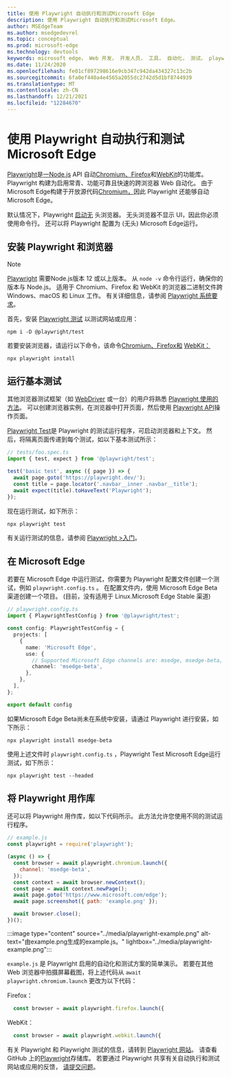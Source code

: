 ```yaml
---
title: 使用 Playwright 自动执行和测试Microsoft Edge
description: 使用 Playwright 自动执行和测试Microsoft Edge。
author: MSEdgeTeam
ms.author: msedgedevrel
ms.topic: conceptual
ms.prod: microsoft-edge
ms.technology: devtools
keywords: microsoft edge， Web 开发， 开发人员， 工具， 自动化， 测试， playwright， 节点， javascript， npm
ms.date: 11/24/2020
ms.openlocfilehash: fe01cf897298616e9cb347c942da434327c13c2b
ms.sourcegitcommit: 6fa0ef440a4e4565a2055dc2742d5d1bf8744939
ms.translationtype: MT
ms.contentlocale: zh-CN
ms.lasthandoff: 12/21/2021
ms.locfileid: "12284670"
---
```

# <a name="use-playwright-to-automate-and-test-in-microsoft-edge"></a>使用 Playwright 自动执行和测试Microsoft Edge

[Playwright](https://playwright.dev/docs/intro)是[一Node.js](https://nodejs.org) API 自动[Chromium、Firefox](https://www.mozilla.org/firefox)和[WebKit](https://webkit.org)的功能库。 [](https://www.chromium.org/Home)  Playwright 构建为启用常青、功能可靠且快速的跨浏览器 Web 自动化。  由于Microsoft Edge构建于开放源代码[Chromium，](https://blogs.windows.com/windowsexperience/2018/12/06/microsoft-edge-making-the-web-better-through-more-open-source-collaboration)因此 Playwright 还能够自动Microsoft Edge。

默认情况下，Playwright [启动无](https://en.wikipedia.org/wiki/Headless_browser) 头浏览器。  无头浏览器不显示 UI，因此你必须使用命令行。  还可以将 Playwright 配置为 (无头) Microsoft Edge运行。


<!-- ====================================================================== -->
## <a name="install-playwright-and-browsers"></a>安装 Playwright 和浏览器

> [!NOTE]
> [Playwright](https://playwright.dev/docs/intro) 需要Node.js版本 12 或以上版本。 从 `node -v` 命令行运行，确保你的版本与 Node.js。  适用于 Chromium、Firefox 和 WebKit 的浏览器二进制文件跨 Windows、macOS 和 Linux 工作。 有关详细信息，请参阅 [Playwright 系统要求](https://playwright.dev/docs/library#system-requirements)。

首先，安装 [Playwright 测试](https://playwright.dev/docs/intro) 以测试网站或应用：

```console
npm i -D @playwright/test
```

若要安装浏览器，请运行以下命令，该命令[Chromium、Firefox](https://www.mozilla.org/firefox)[和](https://www.chromium.org/Home) [WebKit：](https://webkit.org)

```console
npx playwright install 
```


<!-- ====================================================================== -->
## <a name="run-a-basic-test"></a>运行基本测试

其他浏览器测试框架（如 [WebDriver](../webdriver-chromium/index.md) 或一台）的用户将熟悉 [Playwright 使用的方法](../puppeteer/index.md)。  可以创建浏览器实例，在浏览器中打开页面，然后使用 [Playwright API](https://playwright.dev/docs/api/class-playwright)操作页面。

[Playwright Test](https://playwright.dev/docs/intro)是 Playwright 的测试运行程序，可启动浏览器和上下文。 然后，将隔离页面传递到每个测试，如以下基本测试所示：

```typescript
// tests/foo.spec.ts
import { test, expect } from '@playwright/test';

test('basic test', async ({ page }) => {
  await page.goto('https://playwright.dev/');
  const title = page.locator('.navbar__inner .navbar__title');
  await expect(title).toHaveText('Playwright');
});
```

现在运行测试，如下所示：

```console
npx playwright test
```

有关运行测试的信息，请参阅 [Playwright >入门](https://playwright.dev/docs/intro)。


<!-- ====================================================================== -->
## <a name="run-tests-in-microsoft-edge"></a>在 Microsoft Edge

若要在 Microsoft Edge 中运行测试，你需要为 Playwright 配置文件创建一个测试，例如 `playwright.config.ts` 。  在配置文件内，使用 Microsoft Edge Beta 渠道创建一个项目。  (目前，没有适用于 Linux.Microsoft Edge Stable 渠道) 

```typescript
// playwright.config.ts
import { PlaywrightTestConfig } from '@playwright/test';

const config: PlaywrightTestConfig = {
  projects: [
    {
      name: 'Microsoft Edge',
      use: {
        // Supported Microsoft Edge channels are: msedge, msedge-beta, msedge-dev, msedge-canary
        channel: 'msedge-beta',
      },
    },
  ],
};

export default config
```

如果Microsoft Edge Beta尚未在系统中安装，请通过 Playwright 进行安装，如下所示：

```console
npx playwright install msedge-beta
```

使用上述文件时 `playwright.config.ts` ，Playwright Test Microsoft Edge运行测试，如下所示：

```console
npx playwright test --headed
```


<!-- ====================================================================== -->
## <a name="use-playwright-as-a-library"></a>将 Playwright 用作库

还可以将 Playwright 用作库，如以下代码所示。  此方法允许您使用不同的测试运行程序。

```javascript
// example.js
const playwright = require('playwright');

(async () => {
  const browser = await playwright.chromium.launch({
    channel: 'msedge-beta',
  });
  const context = await browser.newContext();
  const page = await context.newPage();
  await page.goto('https://www.microsoft.com/edge');
  await page.screenshot({ path: 'example.png' });

  await browser.close();
})();
```

:::image type="content" source="../media/playwright-example.png" alt-text="由example.png生成的example.js。" lightbox="../media/playwright-example.png":::

`example.js` 是 Playwright 启用的自动化和测试方案的简单演示。  若要在其他 Web 浏览器中拍摄屏幕截图，将上述代码从 `await playwright.chromium.launch` 更改为以下代码：

Firefox： 

```javascript
  const browser = await playwright.firefox.launch({
```

WebKit： 

```javascript
  const browser = await playwright.webkit.launch({
```

有关 Playwright 和 Playwright 测试的信息，请转到 [Playwright 网站](https://playwright.dev/docs/intro)。  请查看 GitHub 上的[Playwright](https://github.com/microsoft/playwright)存储库。  若要通过 Playwright 共享有关自动执行和测试网站或应用的反馈， [请提交问题](https://github.com/microsoft/playwright/issues/new/choose)。
